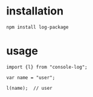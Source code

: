 # installation

`npm install log-package`

# usage

```
import {l} from "console-log";

var name = "user";

l(name);  // user

```
